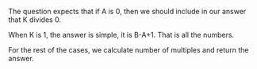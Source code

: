 The question expects that if A is 0, then we should include in our answer that K divides 0.

When K is 1, the answer is simple, it is B-A+1. That is all the numbers.

For the rest of the cases, we calculate number of multiples and return the answer.
